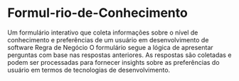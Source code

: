 # Formul-rio-de-Conhecimento
Um formulário interativo que coleta informações sobre o nível de conhecimento e preferências de um usuário em desenvolvimento de software
Regra de Negócio
O formulário segue a lógica de apresentar perguntas com base nas respostas anteriores. As respostas são coletadas e podem ser processadas para fornecer insights sobre as preferências do usuário em termos de tecnologias de desenvolvimento.

